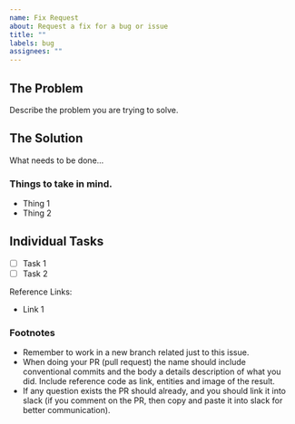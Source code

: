 ```yaml
---
name: Fix Request
about: Request a fix for a bug or issue
title: ""
labels: bug
assignees: ""
---
```


## The Problem

Describe the problem you are trying to solve.

## The Solution

What needs to be done...

### Things to take in mind.

- Thing 1
- Thing 2

## Individual Tasks

- [ ] Task 1
- [ ] Task 2

Reference Links:

- Link 1

### Footnotes

- Remember to work in a new branch related just to this issue.
- When doing your PR (pull request) the name should include conventional commits and the body a details description of what you did. Include reference code as link, entities and image of the result.
- If any question exists the PR should already, and you should link it into slack (if you comment on the PR, then copy and paste it into slack for better communication).
